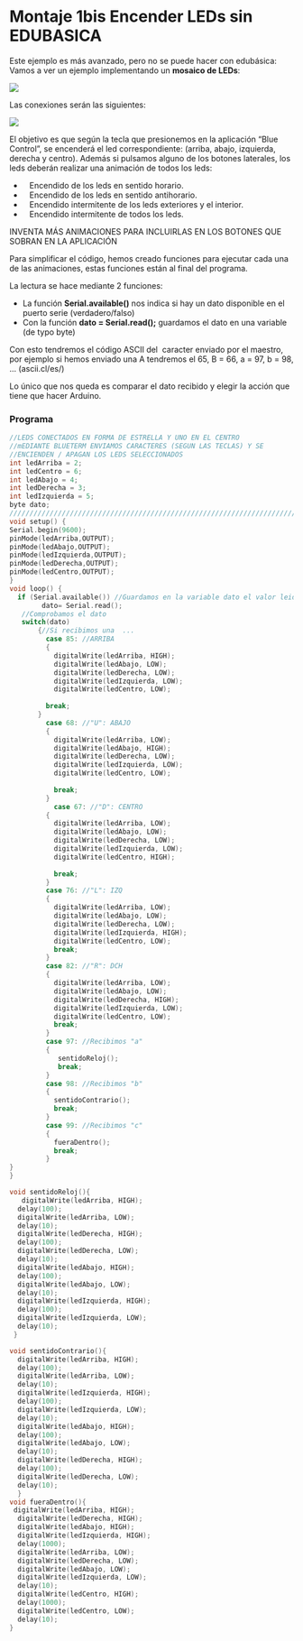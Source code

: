 
# Montaje 1bis Encender LEDs sin EDUBASICA

Este ejemplo es más avanzado, pero no se puede hacer con edubásica: Vamos a ver un ejemplo implementando un **mosaico de LEDs**:

![](img/Captura_de_pantalla_2015-04-03_a_las_19.05.39.png)

Las conexiones serán las siguientes:

![](img/Captura_de_pantalla_2015-04-03_a_las_19.08.22.png)

El objetivo es que según la tecla que presionemos en la aplicación “Blue Control”, se encenderá el led correspondiente: (arriba, abajo, izquierda, derecha y centro). Además si pulsamos alguno de los botones laterales, los leds deberán realizar una animación de todos los leds:

-    Encendido de los leds en sentido horario.
-    Encendido de los leds en sentido antihorario.
-    Encendido intermitente de los leds exteriores y el interior.
-    Encendido intermitente de todos los leds.

INVENTA MÁS ANIMACIONES PARA INCLUIRLAS EN LOS BOTONES QUE SOBRAN EN LA APLICACIÓN

Para simplificar el código, hemos creado funciones para ejecutar cada una de las animaciones, estas funciones están al final del programa.

La lectura se hace mediante 2 funciones:

- La función **Serial.available()** nos indica si hay un dato disponible en el puerto serie (verdadero/falso)
- Con la función **dato = Serial.read();** guardamos el dato en una variable (de typo byte)

Con esto tendremos el código ASCII del  caracter enviado por el maestro, por ejemplo si hemos enviado una A tendremos el 65, B = 66, a = 97, b = 98, ... (ascii.cl/es/)

Lo único que nos queda es comparar el dato recibido y elegir la acción que tiene que hacer Arduino.

### Programa

```cpp
//LEDS CONECTADOS EN FORMA DE ESTRELLA Y UNO EN EL CENTRO
//mEDIANTE BLUETERM ENVIAMOS CARACTERES (SEGUN LAS TECLAS) Y SE
//ENCIENDEN / APAGAN LOS LEDS SELECCIONADOS
int ledArriba = 2;
int ledCentro = 6;
int ledAbajo = 4;
int ledDerecha = 3;
int ledIzquierda = 5;
byte dato;
////////////////////////////////////////////////////////////////////////
void setup() {
Serial.begin(9600);
pinMode(ledArriba,OUTPUT);
pinMode(ledAbajo,OUTPUT);
pinMode(ledIzquierda,OUTPUT);
pinMode(ledDerecha,OUTPUT);
pinMode(ledCentro,OUTPUT);
}
void loop() {
  if (Serial.available()) //Guardamos en la variable dato el valor leido
        dato= Serial.read();
   //Comprobamos el dato
   switch(dato)
       {//Si recibimos una  ...
         case 85: //ARRIBA
         {
           digitalWrite(ledArriba, HIGH);
           digitalWrite(ledAbajo, LOW);
           digitalWrite(ledDerecha, LOW);
           digitalWrite(ledIzquierda, LOW);
           digitalWrite(ledCentro, LOW);
           
         break;
       }
         case 68: //"U": ABAJO
         {
           digitalWrite(ledArriba, LOW);
           digitalWrite(ledAbajo, HIGH);
           digitalWrite(ledDerecha, LOW);
           digitalWrite(ledIzquierda, LOW);
           digitalWrite(ledCentro, LOW);
           
           break;
         }
           case 67: //"D": CENTRO
         {
           digitalWrite(ledArriba, LOW);
           digitalWrite(ledAbajo, LOW);
           digitalWrite(ledDerecha, LOW);
           digitalWrite(ledIzquierda, LOW);
           digitalWrite(ledCentro, HIGH);
           
           break;
         }
         case 76: //"L": IZQ
         { 
           digitalWrite(ledArriba, LOW);
           digitalWrite(ledAbajo, LOW);
           digitalWrite(ledDerecha, LOW);
           digitalWrite(ledIzquierda, HIGH);
           digitalWrite(ledCentro, LOW);
           break;
         }
         case 82: //"R": DCH
         {
           digitalWrite(ledArriba, LOW);
           digitalWrite(ledAbajo, LOW);
           digitalWrite(ledDerecha, HIGH);
           digitalWrite(ledIzquierda, LOW);
           digitalWrite(ledCentro, LOW);
           break;
         }
         case 97: //Recibimos "a"
         {
            sentidoReloj();
            break;
         }
         case 98: //Recibimos "b"
         {
           sentidoContrario();
           break;           
         }
         case 99: //Recibimos "c"
         {
           fueraDentro();
           break;          
         }
}
}

void sentidoReloj(){
   digitalWrite(ledArriba, HIGH);   
  delay(100);                  
  digitalWrite(ledArriba, LOW);    
  delay(10); 
  digitalWrite(ledDerecha, HIGH);   
  delay(100);                  
  digitalWrite(ledDerecha, LOW);    
  delay(10); 
  digitalWrite(ledAbajo, HIGH);   
  delay(100);                  
  digitalWrite(ledAbajo, LOW);    
  delay(10); 
  digitalWrite(ledIzquierda, HIGH);   
  delay(100);                  
  digitalWrite(ledIzquierda, LOW);    
  delay(10); 
 }

void sentidoContrario(){
  digitalWrite(ledArriba, HIGH);   
  delay(100);                  
  digitalWrite(ledArriba, LOW);    
  delay(10); 
  digitalWrite(ledIzquierda, HIGH);   
  delay(100);                  
  digitalWrite(ledIzquierda, LOW);    
  delay(10); 
  digitalWrite(ledAbajo, HIGH);   
  delay(100);                  
  digitalWrite(ledAbajo, LOW);    
  delay(10); 
  digitalWrite(ledDerecha, HIGH);   
  delay(100);                  
  digitalWrite(ledDerecha, LOW);    
  delay(10); 
  }
void fueraDentro(){
 digitalWrite(ledArriba, HIGH);                     
  digitalWrite(ledDerecha, HIGH);    
  digitalWrite(ledAbajo, HIGH);                     
  digitalWrite(ledIzquierda, HIGH);
  delay(1000);
  digitalWrite(ledArriba, LOW);   
  digitalWrite(ledDerecha, LOW); 
  digitalWrite(ledAbajo, LOW); 
  digitalWrite(ledIzquierda, LOW);
  delay(10);
  digitalWrite(ledCentro, HIGH);   
  delay(1000);                  
  digitalWrite(ledCentro, LOW);    
  delay(10); 
}
```


